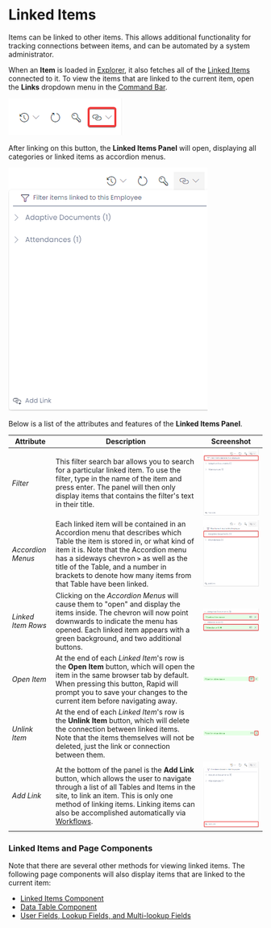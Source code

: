 # Linked Items

Items can be linked to other items. This allows additional functionality for tracking connections between items, and can be automated by a system administrator.

When an **Item** is loaded in [Explorer](</docs/Rapid/3-User Manual/2-Explorer/0-navigating-explorer/0-navigating-explorer.md>), it also fetches all of the [Linked Items](</docs/Rapid/3-User Manual/2-Explorer/3-Pages/2-Page Components/Linked Items/Linked Items.md>) connected to it. To view the items that are linked to the current item, open the **Links** dropdown menu in the [Command Bar](</docs/Rapid/3-User Manual/glossary/glossary.md#command-bar>).

![A screenshot that shows Linked Items button location in the Command Bar when viewing an Item Page. The button has an icon of two chain links. The screenshot has been annotated with a red box to highlight the button's location.](<Items Linked Items.png>)

After linking on this button, the **Linked Items Panel** will open, displaying all categories or linked items as accordion menus.

![A screenshot that shows how the Linked Items Panel appears to the user. The screenshot will be explained in further detail in the next table.](<Linked Items Raw.png>)

Below is a list of the attributes and features of the **Linked Items Panel**.

| Attribute | Description | Screenshot |
|---|---|---|
| *Filter* | This filter search bar allows you to search for a particular linked item. To use the filter, type in the name of the item and press enter. The panel will then only display items that contains the filter's text in their title. | ![A screenshot demonstrating the location of the Filter on the Linked Items Panel. The screenshot is annotated in red to show the location of the Filter.](<Linked Items Filter.png>)|
| *Accordion Menus* | Each linked item will be contained in an Accordion menu that describes which Table the item is stored in, or what kind of item it is. Note that the Accordion menu has a sideways chevron **`>`** as well as the title of the Table, and a number in brackets to denote how many items from that Table have been linked. | ![A screenshot demonstrating the location of the Accordion Menus on the Linked Items Panel. The screenshot is annotated in red to show the location of the Accordion Menus.](<Linked Items Accordian.png>)|
| *Linked Item Rows* | Clicking on the *Accordion Menus* will cause them to "open" and display the items inside. The chevron will now point downwards to indicate the menu has opened. Each linked item appears with a green background, and two additional buttons. | ![A screenshot that demonstrates how Linked Items appear underneath Accordion Menus. The screenshot is annotated with red boxes to highlight the location of these items. In the example of this screenshot, the item's read "Confirm Attendance" and "Attendance ID: 16".](<Linked Items List.png>) |
| *Open Item* | At the end of each *Linked Item*'s row is the **Open Item** button, which will open the item in the same browser tab by default. When pressing this button, Rapid will prompt you to save your changes to the current item before navigating away. | ![A screenshot demonstrating the location of the "Open Item" button on the Linked Items Panel. The screenshot is annotated in red to show the location of the "Open Item" button.](<Linked Items Goto.png>) |
| *Unlink Item* | At the end of each *Linked Item*'s row is the **Unlink Item** button, which will delete the connection between linked items. Note that the items themselves will not be deleted, just the link or connection between them. | ![A screenshot demonstrating the location of the "Unlink Item" button on the Linked Items Panel. The screenshot is annotated in red to show the location of the "Unlink Item" button.](<Linked Items Delete.png>) |
| *Add Link* | At the bottom of the panel is the **Add Link** button, which allows the user to navigate through a list of all Tables and Items in the site, to link an item. This is only one method of linking items. Linking items can also be accomplished automatically via [Workflows](</docs/Rapid/3-User Manual/4-Workflow/4-Workflow.md>). | ![A screenshot demonstrating the location of the "Unlink Item" button on the Linked Items Panel. The screenshot is annotated in red to show the location of the "Unlink Item" button.](<Linked Items Add New Items.png>) |

### Linked Items and Page Components
Note that there are several other methods for viewing linked items. The following page components will also display items that are linked to the current item:

- [Linked Items Component](</docs/Rapid/3-User Manual/2-Explorer/3-Pages/2-Page Components/linked-items/linked-items.md>)
- [Data Table Component](</docs/Rapid/3-User Manual/2-Explorer/3-Pages/2-Page Components/Data Table Component/Data Table Component.md>)
- [User Fields, Lookup Fields, and Multi-lookup Fields](</docs/Rapid/3-User Manual/2-Explorer/3-Pages/2-Page Components/Form Component/Form Component.md#user-fields-and-lookup-fields>)